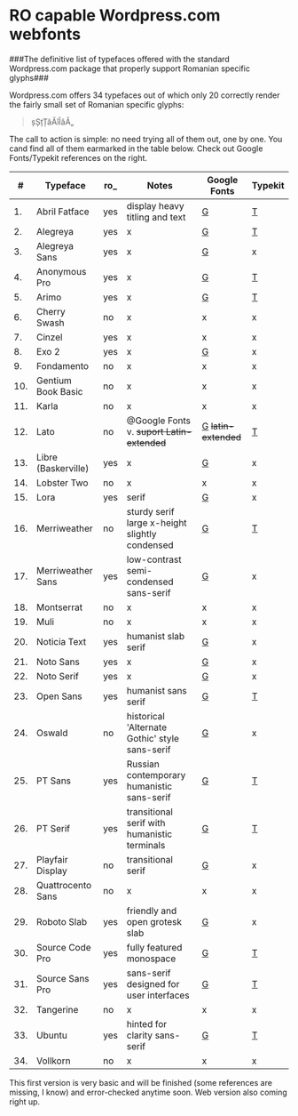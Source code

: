 RO capable Wordpress.com webfonts
=======================================

###The definitive list of typefaces offered with the standard Wordpress.com package that properly support Romanian specific glyphs###

Wordpress.com offers 34 typefaces out of which only 20 correctly render the fairly small set of Romanian specific glyphs:

>șȘțȚăĂîÎâÂ„

The call to action is simple: no need trying all of them out, one by one. You cand find all of them earmarked in the table below. Check out Google Fonts/Typekit references on the right.
 

|# |Typeface                |ro_|               Notes                 |                       Google Fonts                        |                   Typekit                     |
|--|------------------------|---|-------------------------------------|-----------------------------------------------------------|-----------------------------------------------|
|1.|Abril Fatface           |yes|display heavy titling and text       |[G](https://www.google.com/fonts/specimen/Abril+Fatface)   |[T](https://typekit.com/fonts/abril-fatface)   |
|2.|Alegreya                |yes|x                                    |[G](https://www.google.com/fonts/specimen/Alegreya)        |[T](https://typekit.com/fonts/alegreya)        |
|3.|Alegreya Sans           |yes|x                                    |[G](https://www.google.com/fonts/specimen/Alegreya+Sans)   |x                                              |
|4.|Anonymous Pro           |yes|x                                    |[G](https://www.google.com/fonts/specimen/Anonymous+Pro)   |[T](https://typekit.com/fonts/anonymous-pro)   |
|5.|Arimo                   |yes|x                                    |[G](https://www.google.com/fonts/specimen/Arimo)           |[T](https://typekit.com/fonts/arimo)           |
|6.|Cherry Swash            |no |x                                    |x                                                          |x                                              |
|7.|Cinzel                  |yes|x                                    |x                                                          |x                                              |
|8.|Exo 2                   |yes|x                                    |[G](https://www.google.com/fonts/specimen/Exo+2)           |x                                              |
|9.|Fondamento              |no |x                                    |x                                                          |x                                              |
|10.|Gentium Book Basic     |no |x                                    |x                                                          |x                                              |
|11.|Karla                  |no |x                                    |x                                                          |x                                              |
|12.|Lato                   |no |@Google Fonts v. ~~suport Latin-extended~~|[G]() ~~latin-extended~~                              |[T](https://typekit.com/fonts/lato)            |
|13.|Libre (Baskerville)    |yes|x                                    |[G](https://www.google.com/fonts/specimen/Libre+Baskerville)|x                                             |
|14.|Lobster Two            |no |x                                    |x                                                          |x                                              |
|15.|Lora                   |yes|serif                                |[G](https://www.google.com/fonts/specimen/Lora)            |x                                              |
|16.|Merriweather           |no |sturdy serif large x-height slightly condensed|[G](https://www.google.com/fonts/specimen/Merriweather)|[T](https://typekit.com/fonts/merriweather)|
|17.|Merriweather Sans      |yes|low-contrast semi-condensed sans-serif|[G](https://www.google.com/fonts/specimen/Merriweather+Sans)|x                                            |
|18.|Montserrat             |no |x                                    |x                                                          |x                                              |
|19.|Muli                   |no |x                                    |x                                                          |x                                              |
|20.|Noticia Text           |yes|humanist slab serif                  |[G](https://www.google.com/fonts/specimen/Noticia+Text)    |x                                              |
|21.|Noto Sans              |yes|x                                    |[G](https://www.google.com/fonts/specimen/Noto+Sans)       |x                                              |
|22.|Noto Serif             |yes|x                                    |[G](https://www.google.com/fonts/specimen/Noto+Serif)      |x                                              |
|23.|Open Sans              |yes|humanist sans serif                  |[G](https://www.google.com/fonts/specimen/Open+Sans)       |[T](https://typekit.com/fonts/open-sans)       |
|24.|Oswald                 |no |historical 'Alternate Gothic' style sans-serif|[G](https://www.google.com/fonts/specimen/Oswald) |x                                              |
|25.|PT Sans                |yes|Russian contemporary humanistic sans-serif|[G](https://www.google.com/fonts/specimen/PT+Sans)    |[T](https://typekit.com/fonts/pt-sans)         |
|26.|PT Serif               |yes|transitional serif with humanistic terminals|[G](https://www.google.com/fonts/specimen/PT+Serif)|[T](https://typekit.com/fonts/pt-serif)         |
|27.|Playfair Display       |no |transitional serif                   |[G](https://www.google.com/fonts/specimen/Playfair+Display)|x                                              |
|28.|Quattrocento Sans      |no |x                                    |x                                                          |x                                              |
|29.|Roboto Slab            |yes|friendly and open grotesk slab       |[G](https://www.google.com/fonts/specimen/Roboto+Slab)     |x                                              |
|30.|Source Code Pro        |yes|fully featured monospace             |[G](https://www.google.com/fonts/specimen/Source+Code+Pro) |[T](https://typekit.com/fonts/source-code-pro) |
|31.|Source Sans Pro        |yes|sans-serif designed for user interfaces|[G](https://www.google.com/fonts/specimen/Source+Sans+Pro)|[T](https://typekit.com/fonts/source-sans-pro)|
|32.|Tangerine              |no |x                                    |x                                                          |x                                              |
|33.|Ubuntu                 |yes|hinted for clarity sans-serif        |[G](https://www.google.com/fonts/specimen/Ubuntu)          |[T](https://typekit.com/fonts/ubuntu)          |
|34.|Vollkorn               |no |x                                    |x                                                          |x                                              |

This first version is very basic and will be finished (some references are missing, I know) and error-checked anytime soon. Web version also coming right up.